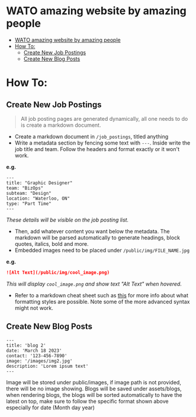 # WATO amazing website by amazing people
- [WATO amazing website by amazing people](#wato-amazing-website-by-amazing-people)
- [How To:](#how-to)
  - [Create New Job Postings](#create-new-job-postings)
  - [Create New Blog Posts](#create-new-blog-posts)

# How To:

## Create New Job Postings

> All job posting pages are generated dynamically, all one needs to do is create a markdown document.

- Create a markdown document in `/job_postings`, titled anything
- Write a metadata section by fencing some text with `---`. Inside write the job title and team. Follow the headers and format exactly or it won't work.

**e.g.**
```
---
title: "Graphic Designer"
team: "BizOps"
subteam: "Design"
location: "Waterloo, ON"
type: "Part Time"
---
```
*These details will be visible on the job posting list.*
- Then, add whatever content you want below the metadata. The markdown will be parsed automatically to generate headings, block quotes, italics, bold and more.
- Embedded images need to be placed under `/public/img/FILE_NAME.jpg`

**e.g.**
```md
![Alt Text](/public/img/cool_image.png)
```
*This will display `cool_image.png` and show text "Alt Text" when hovered.*

- Refer to a markdown cheat sheet such as [this](https://www.markdownguide.org/cheat-sheet/) for more info about what formatting styles are possible. Note some of the more advanced syntax might not work.


## Create New Blog Posts

```
---
title: 'blog 2'  
date: 'March 18 2023'  
contact: '123-456-7890'  
image: '/images/img2.jpg'  
description: 'Lorem ipsum text'  
---
```
Image will be stored under public/images, if image path is not provided, there will be no image showing. Blogs will be saved under assets/blogs, when rendering blogs, the blogs will be sorted automatically to have the latest on top, make sure to follow the specific format shown above especially for date (Month day year)
